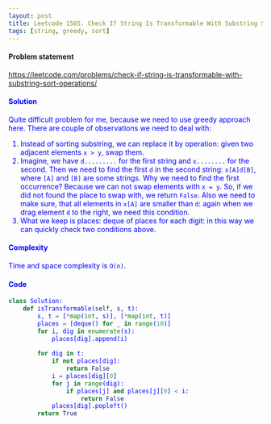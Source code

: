 ```yaml
---
layout: post
title: Leetcode 1585. Check If String Is Transformable With Substring Sort Operations
tags: [string, greedy, sort]
---
```


#### Problem statement

<a href="https://leetcode.com/problems/check-if-string-is-transformable-with-substring-sort-operations/"> <font color = blue>https://leetcode.com/problems/check-if-string-is-transformable-with-substring-sort-operations/

#### Solution
Quite difficult problem for me, because we need to use greedy approach here. There are couple of observations we need to deal with:

1. Instead of sorting substring, we can replace it by operation: given two adjacent elements `x > y`, swap them.
2. Imagine, we have `d.........` for the first string and `x........` for the second. Then we need to find the first `d` in the second string: `x[A]d[B]`, where `[A]` and `[B]` are some strings. Why we need to find the first occurrence? Because we can not swap elements with `x = y`. So, if we did not found the place to swap with, we return `False`. Also we need to make sure, that all elements in `x[A]` are smaller than `d`: again when we drag element `d` to the right, we need this condition.
3. What we keep is places: deque of places for each digit: in this way we can quickly check two conditions above.

#### Complexity
Time and space complexity is `O(n)`.

#### Code
```python
class Solution:
    def isTransformable(self, s, t):
        s, t = [*map(int, s)], [*map(int, t)]
        places = [deque() for _ in range(10)]
        for i, dig in enumerate(s):
            places[dig].append(i)
        
        for dig in t:
            if not places[dig]:
                return False 
            i = places[dig][0]
            for j in range(dig):
                if places[j] and places[j][0] < i:
                    return False
            places[dig].popleft()
        return True
```
